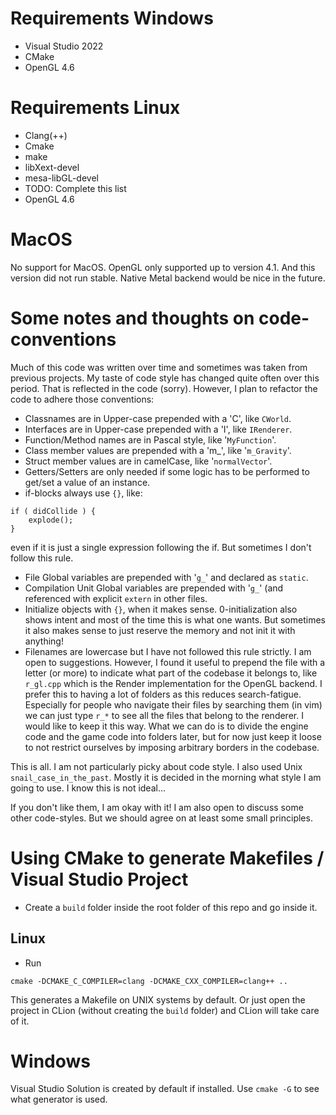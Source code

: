 # Requirements Windows

- Visual Studio 2022
- CMake
- OpenGL 4.6

# Requirements Linux

- Clang(++)
- Cmake
- make
- libXext-devel
- mesa-libGL-devel
- TODO: Complete this list
- OpenGL 4.6

# MacOS

No support for MacOS. OpenGL only supported up to version 4.1.
And this version did not run stable.
Native Metal backend would be nice in the future.

# Some notes and thoughts on code-conventions
Much of this code was written over time and sometimes was taken
from previous projects. My taste of code style has changed quite
often over this period. That is reflected in the code (sorry).
However, I plan to refactor the code to adhere those conventions:

- Classnames are in Upper-case prepended with a 'C', like ```CWorld```.
- Interfaces are in Upper-case prepended with a 'I', like ```IRenderer```.
- Function/Method names are in Pascal style, like '```MyFunction```'.
- Class member values are prepended with a 'm_', like '```m_Gravity```'.
- Struct member values are in camelCase, like '```normalVector```'.
- Getters/Setters are only needed if some logic has to be performed
to get/set a value of an instance. 
- if-blocks always use ```{}```, like:
```
if ( didCollide ) {
    explode();
}   
```
even if it is just a single expression following the if. But sometimes
I don't follow this rule.
- File Global variables are prepended with '```g_```' and declared as ```static```.
- Compilation Unit Global variables are prepended with '```g_```' (and referenced with explicit
```extern``` in other files.
- Initialize objects with ```{}```, when it makes sense. 0-initialization also shows intent and
most of the time this is what one wants. But sometimes it also makes sense to just reserve the
memory and not init it with anything!
- Filenames are lowercase but I have not followed this rule strictly. I am open
to suggestions. However, I found it useful to prepend the file with a letter 
(or more) to indicate what part of the codebase it belongs to, like ```r_gl.cpp```
which is the Render implementation for the OpenGL backend. I prefer this to
having a lot of folders as this reduces search-fatigue. Especially for people
who navigate their files by searching them (in vim) we can just type ```r_*```
to see all the files that belong to the renderer. I would like to keep it this way.
What we can do is to divide the engine code and the game code into folders later,
but for now just keep it loose to not restrict ourselves by imposing arbitrary
borders in the codebase.

This is all. I am not particularly picky about code style. I also
used Unix ```snail_case_in_the_past```. Mostly it is decided in the morning
what style I am going to use. I know this is not ideal...

If you don't like them, I am okay with it! I am also open to discuss
some other code-styles. But we should agree on at least some small
principles.

# Using CMake to generate Makefiles / Visual Studio Project
- Create a ```build``` folder inside the root folder of this repo and go inside it.
## Linux
- Run
```
cmake -DCMAKE_C_COMPILER=clang -DCMAKE_CXX_COMPILER=clang++ ..
```
This generates a Makefile on UNIX systems by default. 
Or just open the project in CLion (without creating the ```build``` folder)
and CLion will take care of it.
# Windows
Visual Studio Solution is created by default if installed. Use ```cmake -G``` to see what generator is used.
